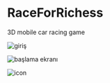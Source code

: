 # RaceForRichess
3D mobile car racing game

![giriş](https://github.com/iremyyilmz/RaceForRichess/assets/134611467/25038754-a637-4e61-949f-10c5e251e451)


![başlama ekranı](https://github.com/iremyyilmz/RaceForRichess/assets/134611467/1d2f53c6-e97e-4b60-9a1a-c1f4319be19b)


![icon](https://github.com/iremyyilmz/RaceForRichess/assets/134611467/529e370b-37db-40f6-ab7b-03a0ff1f54fa)

